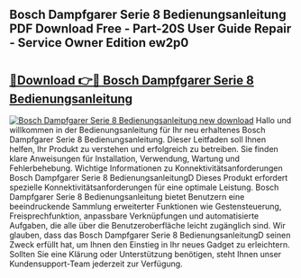 ## Bosch Dampfgarer Serie 8 Bedienungsanleitung PDF Download Free - Part-20S User Guide Repair - Service Owner Edition ew2p0

# <h2><a href="http://df19xs6.blite.top/?on=Bosch+Dampfgarer+Serie+8+Bedienungsanleitung">🔗Download 👉🔴 Bosch Dampfgarer Serie 8 Bedienungsanleitung</a></h2>

[![Bosch Dampfgarer Serie 8 Bedienungsanleitung new download](https://i.imgur.com/lujVjoI.png)](http://df19xs6.blite.top/?on=Bosch+Dampfgarer+Serie+8+Bedienungsanleitung)
Hallo und willkommen in der Bedienungsanleitung für Ihr neu erhaltenes Bosch Dampfgarer Serie 8 Bedienungsanleitung. Dieser Leitfaden soll Ihnen helfen, Ihr Produkt zu verstehen und erfolgreich zu betreiben. Sie finden klare Anweisungen für Installation, Verwendung, Wartung und Fehlerbehebung. Wichtige Informationen zu Konnektivitätsanforderungen Bosch Dampfgarer Serie 8 BedienungsanleitungD Dieses Produkt erfordert spezielle Konnektivitätsanforderungen für eine optimale Leistung. Bosch Dampfgarer Serie 8 Bedienungsanleitung bietet Benutzern eine beeindruckende Sammlung erweiterter Funktionen wie Gestensteuerung, Freisprechfunktion, anpassbare Verknüpfungen und automatisierte Aufgaben, die alle über die Benutzeroberfläche leicht zugänglich sind. Wir glauben, dass das Bosch Dampfgarer Serie 8 BedienungsanleitungD seinen Zweck erfüllt hat, um Ihnen den Einstieg in Ihr neues Gadget zu erleichtern. Sollten Sie eine Klärung oder Unterstützung benötigen, steht Ihnen unser Kundensupport-Team jederzeit zur Verfügung.
